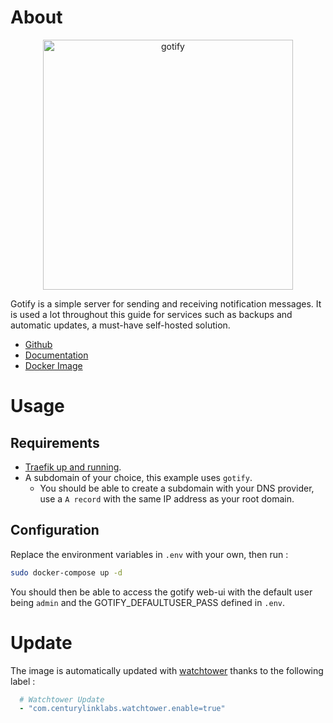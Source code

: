 # About

<p align="center">
<img src="../_utilities/gotify.png" width="400" alt="gotify" title="gotify" />
</p>

Gotify is a simple server for sending and receiving notification messages. It is used a lot throughout this guide for services such as backups and automatic updates, a must-have self-hosted solution.

* [Github](https://github.com/gotify/server)
* [Documentation](https://gotify.net/docs/index)
* [Docker Image](https://hub.docker.com/r/gotify/server)

# Usage

## Requirements
- [Traefik up and running](../traefik).
- A subdomain of your choice, this example uses `gotify`.
    - You should be able to create a subdomain with your DNS provider, use a `A record` with the same IP address as your root domain.

## Configuration

Replace the environment variables in `.env` with your own, then run :

```bash
sudo docker-compose up -d
```

You should then be able to access the gotify web-ui with the default user being `admin` and the GOTIFY_DEFAULTUSER_PASS defined in `.env`.

# Update

The image is automatically updated with [watchtower](../watchtower) thanks to the following label :

```yaml
  # Watchtower Update
  - "com.centurylinklabs.watchtower.enable=true"
```
